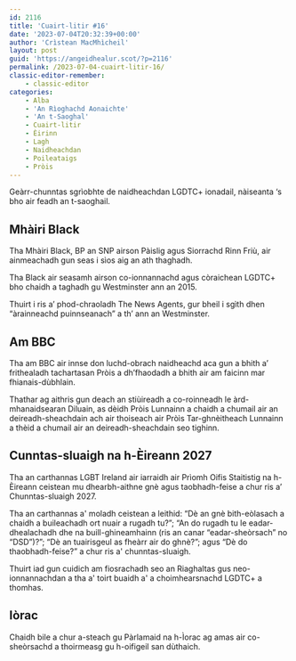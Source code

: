 ```yaml
---
id: 2116
title: 'Cuairt-litir #16'
date: '2023-07-04T20:32:39+00:00'
author: 'Crìstean MacMhìcheil'
layout: post
guid: 'https://angeidhealur.scot/?p=2116'
permalink: /2023-07-04-cuairt-litir-16/
classic-editor-remember:
    - classic-editor
categories:
    - Alba
    - 'An Rìoghachd Aonaichte'
    - 'An t-Saoghal'
    - Cuairt-litir
    - Èirinn
    - Lagh
    - Naidheachdan
    - Poileataigs
    - Pròis
---
```


Geàrr-chunntas sgrìobhte de naidheachdan LGDTC+ ionadail, nàiseanta ‘s bho air feadh an t-saoghail.
<h2>Mhàiri Black</h2>
Tha Mhàiri Black, BP an SNP airson Pàislig agus Siorrachd Rinn Friù, air ainmeachadh gun seas i sìos aig an ath thaghadh.

Tha Black air seasamh airson co-ionnannachd agus còraichean LGDTC+ bho chaidh a taghadh gu Westminster ann an 2015.

Thuirt i ris a’ phod-chraoladh The News Agents, gur bheil i sgìth dhen “àrainneachd puinnseanach” a th’ ann an Westminster.
<h2>Am BBC</h2>
Tha am BBC air innse don luchd-obrach naidheachd aca gun a bhith a’ frithealadh tachartasan Pròis a dh’fhaodadh a bhith air am faicinn mar fhianais-dùbhlain.

Thathar ag aithris gun deach an stiùireadh a co-roinneadh le àrd-mhanaidsearan Diluain, as dèidh Pròis Lunnainn a chaidh a chumail air an deireadh-sheachdain ach air thoiseach air Pròìs Tar-ghnèitheach Lunnainn a thèid a chumail air an deireadh-sheachdain seo tighinn.
<h2>Cunntas-sluaigh na h-Èireann 2027</h2>
Tha an carthannas LGBT Ireland air iarraidh air Prìomh Oifis Staitistig na h-Èireann ceistean mu dhearbh-aithne gnè agus taobhadh-feise a chur ris a’ Chunntas-sluaigh 2027.

Tha an carthannas a' moladh ceistean a leithid: “Dè an gnè bith-eòlasach a chaidh a buileachadh ort nuair a rugadh tu?”; “An do rugadh tu le eadar-dhealachadh dhe na buill-ghineamhainn (ris an canar “eadar-sheòrsach” no “DSD”)?”; “Dè an tuairisgeul as fheàrr air do ghnè?”; agus “Dè do thaobhadh-feise?” a chur ris a' chunntas-sluaigh.

Thuirt iad gun cuidich am fiosrachadh seo an Riaghaltas gus neo-ionnannachdan a tha a' toirt buaidh a' a choimhearsnachd LGDTC+ a thomhas.
<h2>Iòrac</h2>
Chaidh bile a chur a-steach gu Pàrlamaid na h-Ìorac ag amas air co-sheòrsachd a thoirmeasg gu h-oifigeil san dùthaich.
